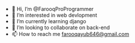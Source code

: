 - 👋 Hi, I’m @FarooqProProgrammer
- 👀 I’m interested in web devlopment
- 🌱 I’m currently learning django
- 💞️ I’m looking to collaborate on back-end
- 📫 How to reach me farooqayub646@gmail.com

<!---
FarooqProProgrammer/FarooqProProgrammer is a ✨ special ✨ repository because its `README.md` (this file) appears on your GitHub profile.
You can click the Preview link to take a look at your changes.
--->
